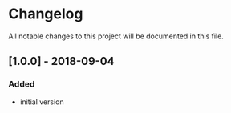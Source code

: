 # Changelog
All notable changes to this project will be documented in this file.

## [1.0.0] - 2018-09-04

### Added
- initial version
